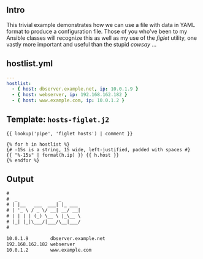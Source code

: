 ## Intro

This trivial example demonstrates how we can use a file with data in YAML format to produce a configuration file. Those of you who've been to my Ansible classes will recognize this as well as my use of the _figlet_ utility, one vastly more important and useful than the stupid _cowsay_ ...

## hostlist.yml

```yaml
---
hostlist:
  - { host: dbserver.example.net, ip: 10.0.1.9 }
  - { host: webserver, ip: 192.168.162.182 }
  - { host: www.example.com, ip: 10.0.1.2 }
```

## Template: `hosts-figlet.j2`

```jinja2
{{ lookup('pipe', 'figlet hosts') | comment }}

{% for h in hostlist %}
{# -15s is a string, 15 wide, left-justified, padded with spaces #}
{{ "%-15s" | format(h.ip) }} {{ h.host }}
{% endfor %}
```

## Output

```txt
#
#  _               _       
# | |__   ___  ___| |_ ___ 
# | '_ \ / _ \/ __| __/ __|
# | | | | (_) \__ \ |_\__ \
# |_| |_|\___/|___/\__|___/
#

10.0.1.9        dbserver.example.net
192.168.162.182 webserver
10.0.1.2        www.example.com
```
